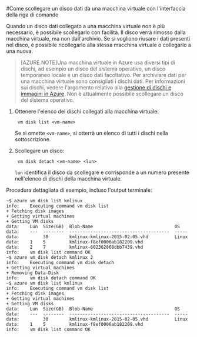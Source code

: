 
#Come scollegare un disco dati da una macchina virtuale con l'interfaccia della riga di comando

Quando un disco dati collegato a una macchina virtuale non è più necessario, è possibile scollegarlo con facilità. Il disco verrà rimosso dalla macchina virtuale, ma non dall'archivio. Se si vogliono riusare i dati presenti nel disco, è possibile ricollegarlo alla stessa macchina virtuale o collegarlo a una nuova.

> [AZURE.NOTE]Una macchina virtuale in Azure usa diversi tipi di dischi, ad esempio un disco del sistema operativo, un disco temporaneo locale e un disco dati facoltativo. Per archiviare dati per una macchina virtuale sono consigliati i dischi dati. Per informazioni sui dischi, vedere l'argomento relativo alla [gestione di dischi e immagini in Azure](http://go.microsoft.com/fwlink/p/?LinkId=263439). Non è attualmente possibile scollegare un disco del sistema operativo.


1. Ottenere l'elenco dei dischi collegati alla macchina virtuale:

        vm disk list <vm-name>

    Se si omette `<vm-name>`, si otterrà un elenco di tutti i dischi nella sottoscrizione.


2. Scollegare un disco:

        vm disk detach <vm-name> <lun>

    `lun` identifica il disco da scollegare e corrisponde a un numero presente nell'elenco di dischi della macchina virtuale.

Procedura dettagliata di esempio, incluso l'output terminale:

    ~$ azure vm disk list kmlinux
    info:    Executing command vm disk list
    + Fetching disk images
    + Getting virtual machines
    + Getting VM disks
    data:    Lun  Size(GB)  Blob-Name                               OS
    data:    ---  --------  --------------------------------------  -----
    data:         30        kmlinux-kmlinux-2015-02-05.vhd          Linux
    data:    1    5         kmlinux-f8ef0006ab182209.vhd
    data:    2    7         kmlinux-602362868dbb7439.vhd
    info:    vm disk list command OK
    ~$ azure vm disk detach kmlinux 2
    info:    Executing command vm disk detach
    + Getting virtual machines
    + Removing Data-Disk
    info:    vm disk detach command OK
    ~$ azure vm disk list kmlinux
    info:    Executing command vm disk list
    + Fetching disk images
    + Getting virtual machines
    + Getting VM disks
    data:    Lun  Size(GB)  Blob-Name                               OS
    data:    ---  --------  --------------------------------------  -----
    data:         30        kmlinux-kmlinux-2015-02-05.vhd          Linux
    data:    1    5         kmlinux-f8ef0006ab182209.vhd
    info:    vm disk list command OK

<!---HONumber=July15_HO2-->